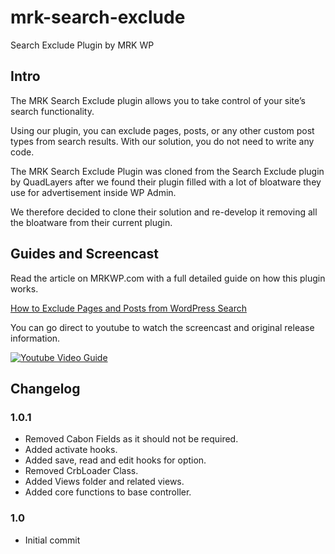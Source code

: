 # mrk-search-exclude
Search Exclude Plugin by MRK WP

## Intro

The MRK Search Exclude plugin allows you to take control of your site’s search functionality.

Using our plugin, you can exclude pages, posts, or any other custom post types from search results. With our solution, you do not need to write any code.

The MRK Search Exclude Plugin was cloned from the Search Exclude plugin by QuadLayers after we found their plugin filled with a lot of bloatware they use for advertisement inside WP Admin.

We therefore decided to clone their solution and re-develop it removing all the bloatware from their current plugin.

## Guides and Screencast

Read the article on MRKWP.com with a full detailed guide on how this plugin works.

[How to Exclude Pages and Posts from WordPress Search](https://www.mrkwp.com/2023/11/exclude-post-wordpress-search/)

You can go direct to youtube to watch the screencast and original release information.

[![Youtube Video Guide](https://i.ytimg.com/vi/4bt3qcT2_b4/maxresdefault.jpg)](https://www.youtube.com/watch?v=4bt3qcT2_b4 "How to hide specific pages or posts from search in WordPress - Free Plugin")


## Changelog

### 1.0.1
- Removed Cabon Fields as it should not be required.
- Added activate hooks.
- Added save, read and edit hooks for option.
- Removed CrbLoader Class.
- Added Views folder and related views.
- Added core functions to base controller.

### 1.0
- Initial commit
